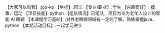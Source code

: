 【大家可以叫我】:joo-ko
【坐标】:阳江
【专业/职业】:学生
【兴趣爱好】: 摸鱼、运动
【项目技能】python
【组队情况】已组队，项目为专为老年人设计的智能 AI 眼镜
【本课程学习基础】:对养老眼镜领域有一定的了解，熟练掌握java、python
【本期活动目标】:一起学习进步
